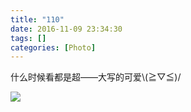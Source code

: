 ```yaml
---
title: "110"
date: 2016-11-09 23:34:30
tags: []
categories: [Photo]
---
```


<p>什么时候看都是超——大写的可爱\(≧▽≦)/</p>

![](https://imglf2.nosdn.127.net/img/a0Q0UWZOckZvaXNaZ0RDb0ZnUjBoRWZHd0RpbjlwdStsZXZJeTdNL2RMVHd0QURVaXhlb2l3PT0.jpg)